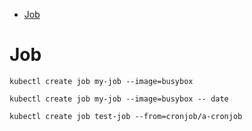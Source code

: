 - [Job](#job)

# Job 

```shell
kubectl create job my-job --image=busybox
```

```shell
kubectl create job my-job --image=busybox -- date
```

```shell
kubectl create job test-job --from=cronjob/a-cronjob
```